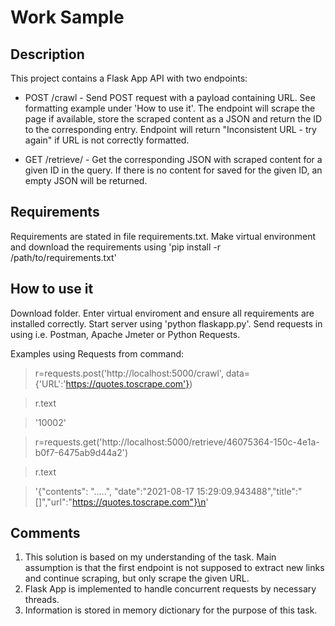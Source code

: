 # Work Sample
## Description
This project contains a Flask App API with two endpoints:
* POST /crawl - Send POST request with a payload containing URL. See formatting example under 'How to use it'. The endpoint will scrape the page if available, store the scraped content as a JSON and return the ID to the corresponding entry. Endpoint will return "Inconsistent URL - try again" if URL is not correctly formatted.

* GET /retrieve/<ID> - Get the corresponding JSON with scraped content for a given ID in the query. If there is no content for saved for the given ID, an empty JSON will be returned.

## Requirements
Requirements are stated in file requirements.txt. Make virtual environment and download the requirements using 'pip install -r /path/to/requirements.txt'

## How to use it
Download folder. Enter virtual enviroment and ensure all requirements are installed correctly. Start server using 'python flaskapp.py'. Send requests in using i.e. Postman, Apache Jmeter or Python Requests. 

Examples using Requests from command:

> r=requests.post('http://localhost:5000/crawl', data={'URL':'https://quotes.toscrape.com'})
  
> r.text

>'10002'

> r=requests.get('http://localhost:5000/retrieve/46075364-150c-4e1a-b0f7-6475ab9d44a2')
  
> r.text

>'{"contents": ".....", "date":"2021-08-17 15:29:09.943488","title":"[<title>Quotes to Scrape</title>]","url":"https://quotes.toscrape.com"}\n'


## Comments
1. This solution is based on my understanding of the task. Main assumption is that the first endpoint is not supposed to extract new links and continue scraping, but only scrape the given URL. 
2. Flask App is implemented to handle concurrent requests by necessary threads. 
3. Information is stored in memory dictionary for the purpose of this task.
